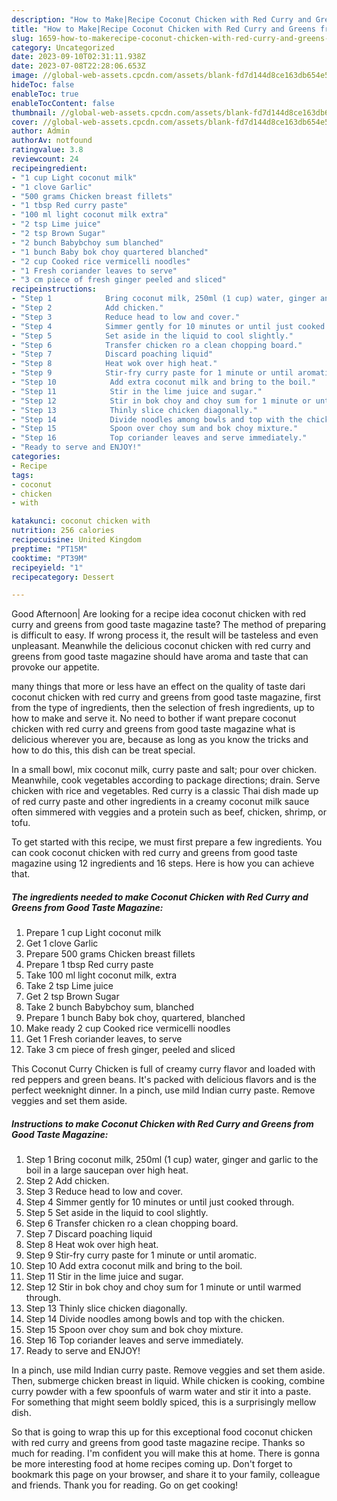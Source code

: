 ```yaml
---
description: "How to Make|Recipe Coconut Chicken with Red Curry and Greens from Good Taste Magazine {That is Delicious"
title: "How to Make|Recipe Coconut Chicken with Red Curry and Greens from Good Taste Magazine {That is Delicious"
slug: 1659-how-to-makerecipe-coconut-chicken-with-red-curry-and-greens-from-good-taste-magazine-that-is-delicious
category: Uncategorized
date: 2023-09-10T02:31:11.938Z
date: 2023-07-08T22:28:06.653Z
image: //global-web-assets.cpcdn.com/assets/blank-fd7d144d8ce163db654e5a02c40b08a2775adb7897d16e4062681dc7e1b2800f.png
hideToc: false
enableToc: true
enableTocContent: false
thumbnail: //global-web-assets.cpcdn.com/assets/blank-fd7d144d8ce163db654e5a02c40b08a2775adb7897d16e4062681dc7e1b2800f.png
cover: //global-web-assets.cpcdn.com/assets/blank-fd7d144d8ce163db654e5a02c40b08a2775adb7897d16e4062681dc7e1b2800f.png
author: Admin
authorAv: notfound
ratingvalue: 3.8
reviewcount: 24
recipeingredient:
- "1 cup Light coconut milk"
- "1 clove Garlic"
- "500 grams Chicken breast fillets"
- "1 tbsp Red curry paste"
- "100 ml light coconut milk extra"
- "2 tsp Lime juice"
- "2 tsp Brown Sugar"
- "2 bunch Babybchoy sum blanched"
- "1 bunch Baby bok choy quartered blanched"
- "2 cup Cooked rice vermicelli noodles"
- "1 Fresh coriander leaves to serve"
- "3 cm piece of fresh ginger peeled and sliced"
recipeinstructions:
- "Step 1            Bring coconut milk, 250ml (1 cup) water, ginger and garlic to the boil in a large saucepan over high heat."
- "Step 2            Add chicken."
- "Step 3            Reduce head to low and cover."
- "Step 4            Simmer gently for 10 minutes or until just cooked through."
- "Step 5            Set aside in the liquid to cool slightly."
- "Step 6            Transfer chicken ro a clean chopping board."
- "Step 7            Discard poaching liquid"
- "Step 8            Heat wok over high heat."
- "Step 9            Stir-fry curry paste for 1 minute or until aromatic."
- "Step 10            Add extra coconut milk and bring to the boil."
- "Step 11            Stir in the lime juice and sugar."
- "Step 12            Stir in bok choy and choy sum for 1 minute or until warmed through."
- "Step 13            Thinly slice chicken diagonally."
- "Step 14            Divide noodles among bowls and top with the chicken."
- "Step 15            Spoon over choy sum and bok choy mixture."
- "Step 16            Top coriander leaves and serve immediately."
- "Ready to serve and ENJOY!"
categories:
- Recipe
tags:
- coconut
- chicken
- with

katakunci: coconut chicken with 
nutrition: 256 calories
recipecuisine: United Kingdom
preptime: "PT15M"
cooktime: "PT39M"
recipeyield: "1"
recipecategory: Dessert

---
```



Good Afternoon| Are looking for a recipe idea coconut chicken with red curry and greens from good taste magazine taste? The method of preparing is difficult to easy. If wrong process it, the result will be tasteless and even unpleasant. Meanwhile the delicious coconut chicken with red curry and greens from good taste magazine should have aroma and taste that can provoke our appetite.






many things that more or less have an effect on the quality of taste dari coconut chicken with red curry and greens from good taste magazine, first from the type of ingredients, then the selection of fresh ingredients, up to how to make and serve it. No need to bother if want prepare coconut chicken with red curry and greens from good taste magazine what is delicious wherever you are, because as long as you know the tricks and how to do this, this dish can be treat special.


In a small bowl, mix coconut milk, curry paste and salt; pour over chicken. Meanwhile, cook vegetables according to package directions; drain. Serve chicken with rice and vegetables. Red curry is a classic Thai dish made up of red curry paste and other ingredients in a creamy coconut milk sauce often simmered with veggies and a protein such as beef, chicken, shrimp, or tofu.


To get started with this recipe, we must first prepare a few ingredients. You can cook coconut chicken with red curry and greens from good taste magazine using 12 ingredients and 16 steps. Here is how you can achieve that.

<!--inarticleads1-->

##### The ingredients needed to make Coconut Chicken with Red Curry and Greens from Good Taste Magazine:

1. Prepare 1 cup Light coconut milk
1. Get 1 clove Garlic
1. Prepare 500 grams Chicken breast fillets
1. Prepare 1 tbsp Red curry paste
1. Take 100 ml light coconut milk, extra
1. Take 2 tsp Lime juice
1. Get 2 tsp Brown Sugar
1. Take 2 bunch Babybchoy sum, blanched
1. Prepare 1 bunch Baby bok choy, quartered, blanched
1. Make ready 2 cup Cooked rice vermicelli noodles
1. Get 1 Fresh coriander leaves, to serve
1. Take 3 cm piece of fresh ginger, peeled and sliced


This Coconut Curry Chicken is full of creamy curry flavor and loaded with red peppers and green beans. It&#39;s packed with delicious flavors and is the perfect weeknight dinner. In a pinch, use mild Indian curry paste. Remove veggies and set them aside. 

<!--inarticleads2-->

##### Instructions to make Coconut Chicken with Red Curry and Greens from Good Taste Magazine:

1. Step 1            Bring coconut milk, 250ml (1 cup) water, ginger and garlic to the boil in a large saucepan over high heat.
1. Step 2            Add chicken.
1. Step 3            Reduce head to low and cover.
1. Step 4            Simmer gently for 10 minutes or until just cooked through.
1. Step 5            Set aside in the liquid to cool slightly.
1. Step 6            Transfer chicken ro a clean chopping board.
1. Step 7            Discard poaching liquid
1. Step 8            Heat wok over high heat.
1. Step 9            Stir-fry curry paste for 1 minute or until aromatic.
1. Step 10            Add extra coconut milk and bring to the boil.
1. Step 11            Stir in the lime juice and sugar.
1. Step 12            Stir in bok choy and choy sum for 1 minute or until warmed through.
1. Step 13            Thinly slice chicken diagonally.
1. Step 14            Divide noodles among bowls and top with the chicken.
1. Step 15            Spoon over choy sum and bok choy mixture.
1. Step 16            Top coriander leaves and serve immediately.
1. Ready to serve and ENJOY!

In a pinch, use mild Indian curry paste. Remove veggies and set them aside. Then, submerge chicken breast in liquid. While chicken is cooking, combine curry powder with a few spoonfuls of warm water and stir it into a paste. For something that might seem boldly spiced, this is a surprisingly mellow dish. 

So that is going to wrap this up for this exceptional food coconut chicken with red curry and greens from good taste magazine recipe. Thanks so much for reading. I'm confident you will make this at home. There is gonna be more interesting food at home recipes coming up. Don't forget to bookmark this page on your browser, and share it to your family, colleague and friends. Thank you for reading. Go on get cooking!

